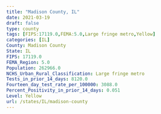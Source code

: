 ```yaml
---
title: "Madison County, IL"
date: 2021-03-19
draft: false
type: county
tags: [FIPS:17119.0,FEMA:5.0,Large fringe metro,Yellow]
categories: [IL]
County: Madison County
State: IL
FIPS: 17119.0
FEMA_Region: 5.0
Population: 262966.0
NCHS_Urban_Rural_Classification: Large fringe metro
Tests_in_prior_14_days: 8120.0
Fourteen_day_test_rate_per_100000: 3088.0
Percent_Positivity_in_prior_14_days: 0.051
Level: Yellow
url: /states/IL/madison-county
---
```



